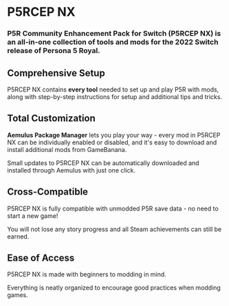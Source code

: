 # P5RCEP NX

### P5R Community Enhancement Pack for Switch (P5RCEP NX) is an all-in-one collection of tools and mods for the 2022 Switch release of Persona 5 Royal.

## Comprehensive Setup

P5RCEP NX contains **every tool** needed to set up and play P5R with mods, along with step-by-step instructions for setup and additional tips and tricks.

## Total Customization

**Aemulus Package Manager** lets you play your way - every mod in P5RCEP NX can be individually enabled or disabled, and it's easy to download and install additional mods from GameBanana.&#x20;

Small updates to P5RCEP NX can be automatically downloaded and installed through Aemulus with just one click.

## Cross-Compatible

P5RCEP NX is fully compatible with unmodded P5R save data - no need to start a new game!

You will not lose any story progress and all Steam achievements can still be earned.

## Ease of Access

P5RCEP NX is made with beginners to modding in mind.

Everything is neatly organized to encourage good practices when modding games.

